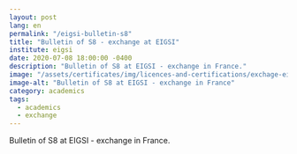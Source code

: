 ```yaml
---
layout: post
lang: en
permalink: "/eigsi-bulletin-s8"
title: "Bulletin of S8 - exchange at EIGSI"
institute: eigsi
date: 2020-07-08 18:00:00 -0400
description: "Bulletin of S8 at EIGSI - exchange in France."
image: "/assets/certificates/img/licences-and-certifications/exchage-eigsi/eigsi-bulletin-s8/front-fr.jpg"
image-alt: "Bulletin of S8 at EIGSI - exchange in France"
category: academics
tags:
  - academics
  - exchange
---
```


Bulletin of S8 at EIGSI - exchange in France.
